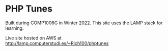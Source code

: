 <h1>PHP Tunes</h1>
<p>Built during COMP1006G in Winter 2022.  This site uses the LAMP stack for learning.</p>
<p>Live site hosted on AWS at <a href="http://lamp.computerstudi.es/~Rich100/phptunes"
    target="_blank">
        http://lamp.computerstudi.es/~Rich100/phptunes
    </a>
</p>